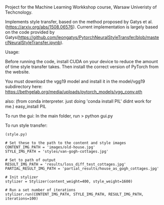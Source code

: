 Project for the Machine Learning Workkshop course, Warsaw Univeristy of Techcnology. 

Implements style transfer, based on the method proposed by Gatys et al. (https://arxiv.org/abs/1508.06576).
Current implementation is largely based on the code provided by Gatys(https://github.com/leongatys/PytorchNeuralStyleTransfer/blob/master/NeuralStyleTransfer.ipynb).

Usage:

Before running the code, install CUDA on your device to reduce the amount of time style transfer takes. 
Then install the correct version of PyTorch from the website.

You must download the vgg19 model and install it in the model/vgg19 subdirectory here:
https://bethgelab.org/media/uploads/pytorch_models/vgg_conv.pth

also:
(from conda interpreter. just doing 'conda install PIL' didnt work for me.)
easy_install PIL

To run the gui:
    In the main folder, run > python gui.py

To run style transfer:

    (style.py)

    # Set these to the path to the content and style images
    CONTENT_IMG_PATH = 'images/old-house.jpg'
    STYLE_IMG_PATH = 'styles/van-gogh-cottages.jpg'

    # Set to path of output
    RESULT_IMG_PATH = 'results/loss_diff_test_cottages.jpg'
    PARTIAL_RESULT_IMG_PATH = 'partial_results/house_as_gogh_cottages.jpg'

    # Init stylizer
    stylizer = Stylizer(content_weight=400, style_weight=1600)

    # Run a set number of iterations
    stylizer.run(CONTENT_IMG_PATH, STYLE_IMG_PATH, RESULT_IMG_PATH, iterations=100)
